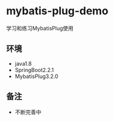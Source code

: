 # mybatis-plug-demo

学习和练习MybatisPlug使用

## 环境

- java1.8
- SpringBoot2.2.1
- MybatisPlug3.2.0

## 备注

- 不断完善中
